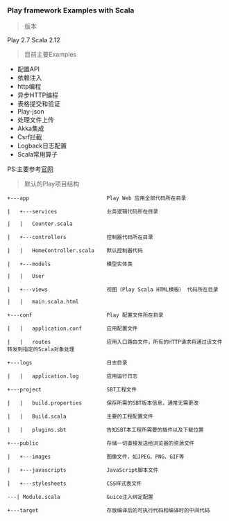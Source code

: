 ### Play framework Examples with Scala

>版本 

Play 2.7 Scala 2.12

> 目前主要Examples

* 配置API
* 依赖注入
* http编程
* 异步HTTP编程
* 表格提交和验证
* Play-json
* 处理文件上传
* Akka集成
* Csrf拦截
* Logback日志配置
* Scala常用算子


PS:主要参考[官网](https://www.playframework.com/documentation/2.7.x/ScalaHome)


> 默认的Play项目结构

```
+---app                         Play Web 应用全部代码所在目录

|   +---services                业务逻辑代码所在目录

|   |   Counter.scala       

|   +---controllers             控制器代码所在目录

|   |   HomeController.scala    默认控制器代码

|   +---models                  模型实体类

|   |   User  

|   +---views                   视图（Play Scala HTML模板） 代码所在目录

|   |   main.scala.html     

+---conf                        Play 配置文件所在目录

|   |   application.conf        应用配置文件

|   |   routes                  应用入口路由文件，所有的HTTP请求将通过该文件转发到指定的Scala对象处理

+---logs                        日志目录

|   |   application.log         应用运行日志

+---project                     SBT工程文件

|   |   build.properties        保存所需的SBT版本信息，通常无需更改

|   |   Build.scala             主要的工程配置文件

|   |   plugins.sbt             告知SBT本工程所需要的插件以及下载位置

+---public                      存储一切直接发送给浏览器的资源文件

|   +---images                  图像文件，如JPEG、PNG、GIF等

|   +---javascripts             JavaScript脚本文件

|   +---stylesheets             CSS样式表文件

---| Module.scala               Guice注入绑定配置

+---target                      存放编译后的可执行代码和编译时的中间代码
```